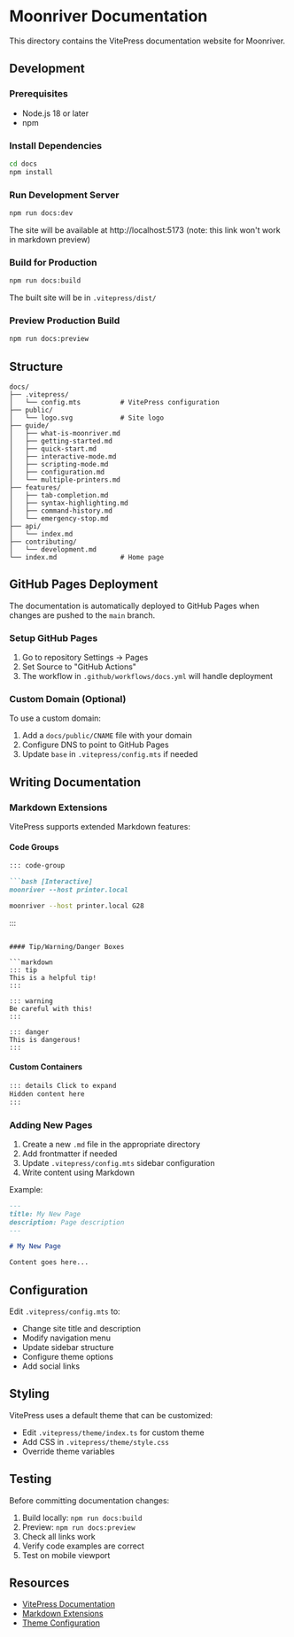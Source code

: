 # Moonriver Documentation

This directory contains the VitePress documentation website for Moonriver.

## Development

### Prerequisites

- Node.js 18 or later
- npm

### Install Dependencies

```bash
cd docs
npm install
```

### Run Development Server

```bash
npm run docs:dev
```

The site will be available at http://localhost:5173 (note: this link won't work in markdown preview)

### Build for Production

```bash
npm run docs:build
```

The built site will be in `.vitepress/dist/`

### Preview Production Build

```bash
npm run docs:preview
```

## Structure

```
docs/
├── .vitepress/
│   └── config.mts          # VitePress configuration
├── public/
│   └── logo.svg            # Site logo
├── guide/
│   ├── what-is-moonriver.md
│   ├── getting-started.md
│   ├── quick-start.md
│   ├── interactive-mode.md
│   ├── scripting-mode.md
│   ├── configuration.md
│   └── multiple-printers.md
├── features/
│   ├── tab-completion.md
│   ├── syntax-highlighting.md
│   ├── command-history.md
│   └── emergency-stop.md
├── api/
│   └── index.md
├── contributing/
│   └── development.md
└── index.md                # Home page
```

## GitHub Pages Deployment

The documentation is automatically deployed to GitHub Pages when changes are pushed to the `main` branch.

### Setup GitHub Pages

1. Go to repository Settings → Pages
2. Set Source to "GitHub Actions"
3. The workflow in `.github/workflows/docs.yml` will handle deployment

### Custom Domain (Optional)

To use a custom domain:

1. Add a `docs/public/CNAME` file with your domain
2. Configure DNS to point to GitHub Pages
3. Update `base` in `.vitepress/config.mts` if needed

## Writing Documentation

### Markdown Extensions

VitePress supports extended Markdown features:

#### Code Groups

```markdown
::: code-group

```bash [Interactive]
moonriver --host printer.local
```

```bash [Scripting]
moonriver --host printer.local G28
```

:::
```

#### Tip/Warning/Danger Boxes

```markdown
::: tip
This is a helpful tip!
:::

::: warning
Be careful with this!
:::

::: danger
This is dangerous!
:::
```

#### Custom Containers

```markdown
::: details Click to expand
Hidden content here
:::
```

### Adding New Pages

1. Create a new `.md` file in the appropriate directory
2. Add frontmatter if needed
3. Update `.vitepress/config.mts` sidebar configuration
4. Write content using Markdown

Example:

```markdown
---
title: My New Page
description: Page description
---

# My New Page

Content goes here...
```

## Configuration

Edit `.vitepress/config.mts` to:

- Change site title and description
- Modify navigation menu
- Update sidebar structure
- Configure theme options
- Add social links

## Styling

VitePress uses a default theme that can be customized:

- Edit `.vitepress/theme/index.ts` for custom theme
- Add CSS in `.vitepress/theme/style.css`
- Override theme variables

## Testing

Before committing documentation changes:

1. Build locally: `npm run docs:build`
2. Preview: `npm run docs:preview`
3. Check all links work
4. Verify code examples are correct
5. Test on mobile viewport

## Resources

- [VitePress Documentation](https://vitepress.dev/)
- [Markdown Extensions](https://vitepress.dev/guide/markdown)
- [Theme Configuration](https://vitepress.dev/reference/default-theme-config)
